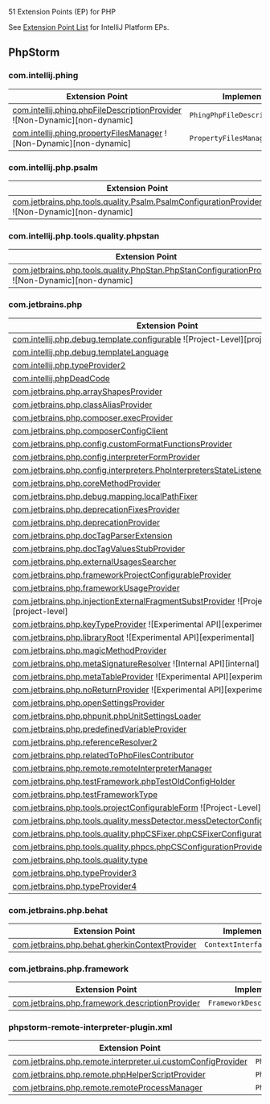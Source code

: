 [//]: # (title: PHP Extension Point List)

<!-- Copyright 2000-2021 JetBrains s.r.o. and other contributors. Use of this source code is governed by the Apache 2.0 license that can be found in the LICENSE file. -->

51 Extension Points (EP) for PHP
               
See [Extension Point List](extension_point_list.md) for IntelliJ Platform EPs.

<include src="extension_point_list.md" include-id="ep_list_legend"></include>
                                     
## PhpStorm

### com.intellij.phing

| Extension Point | Implementation |
|-----------------|----------------|
| [com.intellij.phing.phpFileDescriptionProvider](https://jb.gg/ipe?extensions=com.intellij.phing.phpFileDescriptionProvider) ![Non-Dynamic][non-dynamic] | `PhingPhpFileDescriptionProvider` | 
| [com.intellij.phing.propertyFilesManager](https://jb.gg/ipe?extensions=com.intellij.phing.propertyFilesManager) ![Non-Dynamic][non-dynamic] | `PropertyFilesManager` | 

### com.intellij.php.psalm

| Extension Point | Implementation |
|-----------------|----------------|
| [com.jetbrains.php.tools.quality.Psalm.PsalmConfigurationProvider](https://jb.gg/ipe?extensions=com.jetbrains.php.tools.quality.Psalm.PsalmConfigurationProvider) ![Non-Dynamic][non-dynamic] | `PsalmConfigurationProvider` | 

### com.intellij.php.tools.quality.phpstan

| Extension Point | Implementation |
|-----------------|----------------|
| [com.jetbrains.php.tools.quality.PhpStan.PhpStanConfigurationProvider](https://jb.gg/ipe?extensions=com.jetbrains.php.tools.quality.PhpStan.PhpStanConfigurationProvider) ![Non-Dynamic][non-dynamic] | `PhpStanConfigurationProvider` | 

### com.jetbrains.php

| Extension Point | Implementation |
|-----------------|----------------|
| [com.intellij.php.debug.template.configurable](https://jb.gg/ipe?extensions=com.intellij.php.debug.template.configurable) ![Project-Level][project-level] | `PhpTemplateDebugConfigurable` | 
| [com.intellij.php.debug.templateLanguage](https://jb.gg/ipe?extensions=com.intellij.php.debug.templateLanguage) | `PhpTemplateLanguagePathMapper` | 
| [com.intellij.php.typeProvider2](https://jb.gg/ipe?extensions=com.intellij.php.typeProvider2) | `PhpTypeProvider2` | 
| [com.intellij.phpDeadCode](https://jb.gg/ipe?extensions=com.intellij.phpDeadCode) | [`EntryPoint`](upsource:///platform/analysis-api/src/com/intellij/codeInspection/reference/EntryPoint.java) | 
| [com.jetbrains.php.arrayShapesProvider](https://jb.gg/ipe?extensions=com.jetbrains.php.arrayShapesProvider) | `PhpArrayShapesProvider` | 
| [com.jetbrains.php.classAliasProvider](https://jb.gg/ipe?extensions=com.jetbrains.php.classAliasProvider) | `PhpClassAliasProvider` | 
| [com.jetbrains.php.composer.execProvider](https://jb.gg/ipe?extensions=com.jetbrains.php.composer.execProvider) | `ComposerExecutionProvider` | 
| [com.jetbrains.php.composerConfigClient](https://jb.gg/ipe?extensions=com.jetbrains.php.composerConfigClient) | `ComposerConfigClient` | 
| [com.jetbrains.php.config.customFormatFunctionsProvider](https://jb.gg/ipe?extensions=com.jetbrains.php.config.customFormatFunctionsProvider) | `PhpCustomFormatFunctionsProvider` | 
| [com.jetbrains.php.config.interpreterFormProvider](https://jb.gg/ipe?extensions=com.jetbrains.php.config.interpreterFormProvider) | `PhpInterpreterFormProvider` | 
| [com.jetbrains.php.config.interpreters.PhpInterpretersStateListener](https://jb.gg/ipe?extensions=com.jetbrains.php.config.interpreters.PhpInterpretersStateListener) | `PhpInterpretersStateListener` | 
| [com.jetbrains.php.coreMethodProvider](https://jb.gg/ipe?extensions=com.jetbrains.php.coreMethodProvider) | `PhpCoreHandler` | 
| [com.jetbrains.php.debug.mapping.localPathFixer](https://jb.gg/ipe?extensions=com.jetbrains.php.debug.mapping.localPathFixer) | `PhpLocalPathFixer` | 
| [com.jetbrains.php.deprecationFixesProvider](https://jb.gg/ipe?extensions=com.jetbrains.php.deprecationFixesProvider) | `PhpDeprecationQuickFixesProvider` | 
| [com.jetbrains.php.deprecationProvider](https://jb.gg/ipe?extensions=com.jetbrains.php.deprecationProvider) | `PhpDeprecationProvider` | 
| [com.jetbrains.php.docTagParserExtension](https://jb.gg/ipe?extensions=com.jetbrains.php.docTagParserExtension) | `PhpDocTagParser` | 
| [com.jetbrains.php.docTagValuesStubProvider](https://jb.gg/ipe?extensions=com.jetbrains.php.docTagValuesStubProvider) | `PhpCustomDocTagValuesStubProvider` | 
| [com.jetbrains.php.externalUsagesSearcher](https://jb.gg/ipe?extensions=com.jetbrains.php.externalUsagesSearcher) | `PhpExternalUsagesSearcher` | 
| [com.jetbrains.php.frameworkProjectConfigurableProvider](https://jb.gg/ipe?extensions=com.jetbrains.php.frameworkProjectConfigurableProvider) | `PhpFrameworkConfigurableProvider` | 
| [com.jetbrains.php.frameworkUsageProvider](https://jb.gg/ipe?extensions=com.jetbrains.php.frameworkUsageProvider) | `PhpFrameworkUsageProvider` | 
| [com.jetbrains.php.injectionExternalFragmentSubstProvider](https://jb.gg/ipe?extensions=com.jetbrains.php.injectionExternalFragmentSubstProvider) ![Project-Level][project-level] | `PhpInjectionExternalFragmentSubstProvider` | 
| [com.jetbrains.php.keyTypeProvider](https://jb.gg/ipe?extensions=com.jetbrains.php.keyTypeProvider) ![Experimental API][experimental] | `PhpKeyTypeProvider` | 
| [com.jetbrains.php.libraryRoot](https://jb.gg/ipe?extensions=com.jetbrains.php.libraryRoot) ![Experimental API][experimental] | `PhpLibraryRootProvider` | 
| [com.jetbrains.php.magicMethodProvider](https://jb.gg/ipe?extensions=com.jetbrains.php.magicMethodProvider) | `PhpMagicHandler` | 
| [com.jetbrains.php.metaSignatureResolver](https://jb.gg/ipe?extensions=com.jetbrains.php.metaSignatureResolver) ![Internal API][internal] | `PhpMetaSignatureResolver` | 
| [com.jetbrains.php.metaTableProvider](https://jb.gg/ipe?extensions=com.jetbrains.php.metaTableProvider) ![Experimental API][experimental] | `PhpMetaTableProvider` | 
| [com.jetbrains.php.noReturnProvider](https://jb.gg/ipe?extensions=com.jetbrains.php.noReturnProvider) ![Experimental API][experimental] | `PhpNoReturnProvider` | 
| [com.jetbrains.php.openSettingsProvider](https://jb.gg/ipe?extensions=com.jetbrains.php.openSettingsProvider) | `Settings` | 
| [com.jetbrains.php.phpunit.phpUnitSettingsLoader](https://jb.gg/ipe?extensions=com.jetbrains.php.phpunit.phpUnitSettingsLoader) | `PhpUnitSettingsLoader` | 
| [com.jetbrains.php.predefinedVariableProvider](https://jb.gg/ipe?extensions=com.jetbrains.php.predefinedVariableProvider) | `PhpPredefinedVariableProvider` | 
| [com.jetbrains.php.referenceResolver2](https://jb.gg/ipe?extensions=com.jetbrains.php.referenceResolver2) | `PhpMultipleDeclarationFilter` | 
| [com.jetbrains.php.relatedToPhpFilesContributor](https://jb.gg/ipe?extensions=com.jetbrains.php.relatedToPhpFilesContributor) | `RelatedToPhpFilesContributor` | 
| [com.jetbrains.php.remote.remoteInterpreterManager](https://jb.gg/ipe?extensions=com.jetbrains.php.remote.remoteInterpreterManager) | `PhpRemoteInterpreterManager` | 
| [com.jetbrains.php.testFramework.phpTestOldConfigHolder](https://jb.gg/ipe?extensions=com.jetbrains.php.testFramework.phpTestOldConfigHolder) | `PhpTestFrameworkOldConfigHolder` | 
| [com.jetbrains.php.testFrameworkType](https://jb.gg/ipe?extensions=com.jetbrains.php.testFrameworkType) | `PhpTestFrameworkType` | 
| [com.jetbrains.php.tools.projectConfigurableForm](https://jb.gg/ipe?extensions=com.jetbrains.php.tools.projectConfigurableForm) ![Project-Level][project-level] | `QualityToolProjectConfigurableForm` | 
| [com.jetbrains.php.tools.quality.messDetector.messDetectorConfigurationProvider](https://jb.gg/ipe?extensions=com.jetbrains.php.tools.quality.messDetector.messDetectorConfigurationProvider) | `MessDetectorConfigurationProvider` | 
| [com.jetbrains.php.tools.quality.phpCSFixer.phpCSFixerConfigurationProvider](https://jb.gg/ipe?extensions=com.jetbrains.php.tools.quality.phpCSFixer.phpCSFixerConfigurationProvider) | `PhpCSFixerConfigurationProvider` | 
| [com.jetbrains.php.tools.quality.phpcs.phpCSConfigurationProvider](https://jb.gg/ipe?extensions=com.jetbrains.php.tools.quality.phpcs.phpCSConfigurationProvider) | `PhpCSConfigurationProvider` | 
| [com.jetbrains.php.tools.quality.type](https://jb.gg/ipe?extensions=com.jetbrains.php.tools.quality.type) | `QualityToolType` | 
| [com.jetbrains.php.typeProvider3](https://jb.gg/ipe?extensions=com.jetbrains.php.typeProvider3) | `PhpTypeProvider3` | 
| [com.jetbrains.php.typeProvider4](https://jb.gg/ipe?extensions=com.jetbrains.php.typeProvider4) | `PhpTypeProvider4` | 

### com.jetbrains.php.behat

| Extension Point | Implementation |
|-----------------|----------------|
| [com.jetbrains.php.behat.gherkinContextProvider](https://jb.gg/ipe?extensions=com.jetbrains.php.behat.gherkinContextProvider) | `ContextInterfaceProvider` | 

### com.jetbrains.php.framework

| Extension Point | Implementation |
|-----------------|----------------|
| [com.jetbrains.php.framework.descriptionProvider](https://jb.gg/ipe?extensions=com.jetbrains.php.framework.descriptionProvider) | `FrameworkDescriptionProvider` | 

### phpstorm-remote-interpreter-plugin.xml

| Extension Point | Implementation |
|-----------------|----------------|
| [com.jetbrains.php.remote.interpreter.ui.customConfigProvider](https://jb.gg/ipe?extensions=com.jetbrains.php.remote.interpreter.ui.customConfigProvider) | `PhpProjectConfigComponentProvider` | 
| [com.jetbrains.php.remote.phpHelperScriptProvider](https://jb.gg/ipe?extensions=com.jetbrains.php.remote.phpHelperScriptProvider) | `PhpHelperScriptProvider` | 
| [com.jetbrains.php.remote.remoteProcessManager](https://jb.gg/ipe?extensions=com.jetbrains.php.remote.remoteProcessManager) | `PhpRemoteProcessManager` | 
